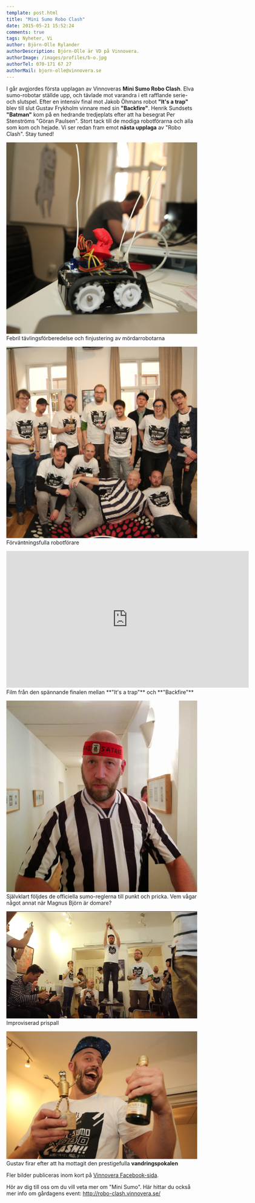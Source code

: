 ```yaml
---
template: post.html
title: "Mini Sumo Robo Clash"
date: 2015-05-21 15:52:24 
comments: true
tags: Nyheter, Vi
author: Björn-Olle Rylander
authorDescription: Björn-Olle är VD på Vinnovera.
authorImage: /images/profiles/b-o.jpg
authorTel: 070-171 67 27
authorMail: bjorn-olle@vinnovera.se
---
```


I går avgjordes första upplagan av Vinnoveras **Mini Sumo Robo Clash**. Elva sumo-robotar ställde upp, och tävlade mot varandra i ett rafflande serie- och slutspel. <!--more-->Efter en intensiv final mot Jakob Öhmans robot **"It's a trap"** blev till slut Gustav Frykholm vinnare med sin **"Backfire"**. Henrik Sundsets **"Batman"** kom på en hedrande tredjeplats efter att ha besegrat Per Stenströms "Göran Paulsen". Stort tack till de modiga robotförarna och alla som kom och hejade. Vi ser redan fram emot **nästa upplaga** av "Robo Clash". Stay tuned!

![Förberedlse](/images/content/posts/mini-sumo-robo-clash/prep.jpg)
Febril tävlingsförberedelse och finjustering av mördarrobotarna


![Robotförare](/images/content/posts/mini-sumo-robo-clash/groupie.jpg)
Förväntningsfulla robotförare


<div class="video youtube">
	<iframe width="640" height="360" src="https://www.youtube.com/embed/6NfjVP9CtaA" frameborder="0" allowfullscreen></iframe>
</div>
Film från den spännande finalen mellan **"It's a trap"** och **"Backfire"**


![Domare](/images/content/posts/mini-sumo-robo-clash/judgedredd.jpg)
Självklart följdes de officiella sumo-reglerna till punkt och pricka. Vem vågar något annat när Magnus Björn är domare? 


![Prispall](/images/content/posts/mini-sumo-robo-clash/prispall.jpg)
Improviserad prispall


![Segraren](/images/content/posts/mini-sumo-robo-clash/winning.jpg)
Gustav firar efter att ha mottagit den prestigefulla **vandringspokalen**


Fler bilder publiceras inom kort på [Vinnovera Facebook-sida](https://www.facebook.com/vinnovera).

Hör av dig till oss om du vill veta mer om "Mini Sumo". Här hittar du också mer info om gårdagens event: http://robo-clash.vinnovera.se/